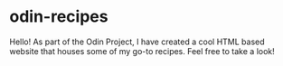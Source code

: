 # odin-recipes
Hello! As part of the Odin Project, I have created a cool HTML based website that houses some of my go-to recipes. Feel free to take a look!
